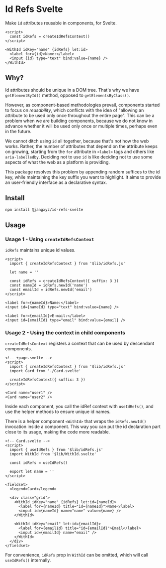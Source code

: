 # Id Refs Svelte

Make `id` attributes reusable in components, for Svelte.

```svelte
<script>
  const idRefs = createIdRefsContext()
</script>

<WithId idKey="name" {idRefs} let:id>
  <label for={id}>Name:</label>
  <input {id} type="text" bind:value={name} />
</WithId>
```

## Why?

Id attributes should be unique in a DOM tree. That's why we have `getElementById()` method, opposed to `getElementsByClass()`.

However, as component-based methodologies prevail, components started to focus on _reusability_, which conflicts with the idea of "allowing an attribute to be used only once throughout the entire page". This can be a problem when we are building components, because we do not know in advance whether it will be used only once or multiple times, perhaps even in the future.

We cannot ditch using `id` all together, because that's not how the web works. Rather, the number of attributes that depend on the attribute keeps on growing, starting from the `for` attribute in `<label>` tags and others like `aria-labelledby`. Deciding not to use `id` is like deciding not to use some aspects of what the web as a platform is providing.

This package resolves this problem by appending random suffices to the id key, while maintaining the key suffix you want to highlight. It aims to provide an user-friendly interface as a declarative syntax.

## Install

```bash
npm install @jangxyz/id-refs-svelte
```

## Usage

### Usage 1 - Using `createIdRefsContext`

`idRefs` maintains unique id values.

```svelte
<script>
  import { createIdRefsContext } from '$lib/idRefs.js'

  let name = ''

  const idRefs = createIdRefsContext({ suffix: 3 })
  const nameId = idRefs.newId('name')
  const emailId = idRefs.newId('email')
</script>

<label for={nameId}>Name:</label>
<input id={nameId} type="text" bind:value={name} />

<label for={emailId}>E-mail:</label>
<input id={emailId} type="email" bind:value={email} />
```

### Usage 2 - Using the context in child components

`createIdRefsContext` registers a context that can be used by descendant components.

```svelte
<!-- +page.svelte -->
<script>
  import { createIdRefsContext } from '$lib/idRefs.js'
  import Card from './Card.svelte'

  createIdRefsContext({ suffix: 3 })
</script>

<Card name="user1" />
<Card name="user2" />
```

Inside each component, you call the idRef context with `useIdRefs()`, and use the helper methods to ensure unique id names.

There is a helper component `<WithId>` that wraps the `idRefs.newId()` invocation inside a component. This way you can put the id declaration part close to its usage, making the code more readable.

```svelte
<!-- Card.svelte -->
<script>
  import { useIdRefs } from '$lib/idRefs.js'
  import WithId from '$lib/WithId.svelte'

  const idRefs = useIdRefs()

  export let name = ''
</script>

<fieldset>
  <legend>Card</legend>

  <div class="grid">
    <WithId idKey="name" {idRefs} let:id={nameId}>
      <label for={nameId} title="id={nameId}">Name</label>
      <input id={nameId} name="name" value={name} />
    </WithId>

    <WithId idKey="email" let:id={emailId}>
      <label for={emailId} title="id={emailId}">Email</label>
      <input id={emailId} name="email" />
    </WithId>
  </div>
</fieldset>
```

For convenience, `idRefs` prop in `WithId` can be omitted, which will call `useIdRefs()` internally.
